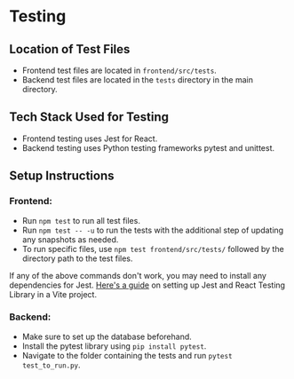 # Testing

## Location of Test Files

- Frontend test files are located in `frontend/src/tests`.
- Backend test files are located in the `tests` directory in the main directory.

## Tech Stack Used for Testing

- Frontend testing uses Jest for React.
- Backend testing uses Python testing frameworks pytest and unittest.

## Setup Instructions

### Frontend:

- Run `npm test` to run all test files.
- Run `npm test -- -u` to run the tests with the additional step of updating any snapshots as needed.
- To run specific files, use `npm test frontend/src/tests/` followed by the directory path to the test files.

If any of the above commands don't work, you may need to install any dependencies for Jest. [Here's a guide](https://zaferayan.medium.com/how-to-setup-jest-and-react-testing-library-in-vite-project-2600f2d04bdd) on setting up Jest and React Testing Library in a Vite project.

### Backend:

- Make sure to set up the database beforehand.
- Install the pytest library using `pip install pytest`.
- Navigate to the folder containing the tests and run `pytest test_to_run.py`.
